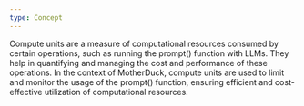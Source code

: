 ```yaml
---
type: Concept
---
```


Compute units are a measure of computational resources consumed by certain operations, such as running the prompt() function with LLMs. They help in quantifying and managing the cost and performance of these operations. In the context of MotherDuck, compute units are used to limit and monitor the usage of the prompt() function, ensuring efficient and cost-effective utilization of computational resources.